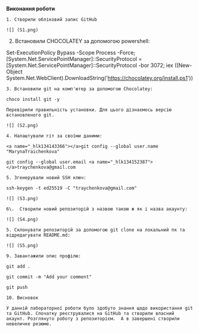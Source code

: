 ﻿**Виконання роботи**
```
1. Створили обліковий запис GitHub

![] (S1.png)

```
2. Встановили CHOCOLATEY за допомогою powershell:

Set-ExecutionPolicy Bypass -Scope Process -Force; [System.Net.ServicePointManager]::SecurityProtocol = [System.Net.ServicePointManager]::SecurityProtocol -bor 3072; iex ((New-Object System.Net.WebClient).DownloadString('https://chocolatey.org/install.ps1'))

```
3. Встановили git на комп'ютер за допомогою Chocolatey:

choco install git -y

Перевірили правильність установки. Для цього дізнаємось версію встановленого git.

![] (S2.png)

4. Налаштували гіт за своїми даними:

<a name="_hlk134143366"></a>git config --global user.name "MarynaTraichenkova"

git config --global user.email <a name="_hlk134152387"></a>traychenkova@gmail.com

5. Згенерували новий SSH ключ:

ssh-keygen -t ed25519 -C "traychenkova@gmail.com"

![] (S3.png)

6\.  Створили новий репозиторій з назвою такою ж як і назва акаунту:

![] (S4.png)

5. Склонувати репозиторій за допомогою git clone на локальний пк та відредагувати README.md:

![] (S5.png)

9. Завантажили опис профілю:

git add .

git commit -m "Add your comment"

git push

10. Висновок

У данній лабораторної роботи було здобуто знання щодо використання git та GitHub. Спочатку реєструвалися на GitHub та створили власний акаунт. Розглянуто роботу з репозиторієм.  А в завершені створили невеличке резюме.

